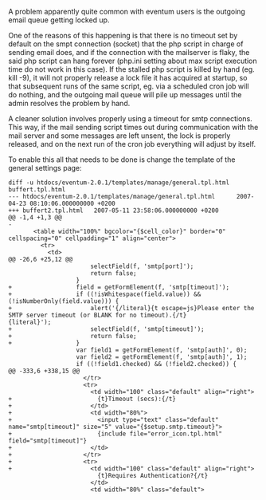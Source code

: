A problem apparently quite common with eventum users is the outgoing email queue getting locked up.

One of the reasons of this happening is that there is no timeout set by default on the smpt connection (socket) that the php script in charge of sending email does, and if the connection with the mailserver is flaky, the said php script can hang forever (php.ini setting about max script execution time do not work in this case). If the stalled php script is killed by hand (eg. kill -9), it will not properly release a lock file it has acquired at startup, so that subsequent runs of the same script, eg. via a scheduled cron job will do nothing, and the outgoing mail queue will pile up messages until the admin resolves the problem by hand.

A cleaner solution involves properly using a timeout for smtp connections. This way, if the mail sending script times out during communication with the mail server and some messages are left unsent, the lock is properly released, and on the next run of the cron job everything will adjust by itself.

To enable this all that needs to be done is change the template of the general settings page:

    diff -u htdocs/eventum-2.0.1/templates/manage/general.tpl.html buffert.tpl.html
    --- htdocs/eventum-2.0.1/templates/manage/general.tpl.html      2007-04-23 08:10:06.000000000 +0200
    +++ buffert2.tpl.html   2007-05-11 23:58:06.000000000 +0200
    @@ -1,4 +1,3 @@
    -
           <table width="100%" bgcolor="{$cell_color}" border="0" cellspacing="0" cellpadding="1" align="center">
             <tr>
               <td>
    @@ -26,6 +25,12 @@
                           selectField(f, 'smtp[port]');
                           return false;
                       }
    +                  field = getFormElement(f, 'smtp[timeout]');
    +                  if ((!isWhitespace(field.value)) && (!isNumberOnly(field.value))) {
    +                      alert('{/literal}{t escape=js}Please enter the SMTP server timeout (or BLANK for no timeout).{/t}                         {literal}');
    +                      selectField(f, 'smtp[timeout]');
    +                      return false;
    +                  }
                       var field1 = getFormElement(f, 'smtp[auth]', 0);
                       var field2 = getFormElement(f, 'smtp[auth]', 1);
                       if ((!field1.checked) && (!field2.checked)) {
    @@ -333,6 +338,15 @@
                         </tr>
                         <tr>
                           <td width="100" class="default" align="right">
    +                        {t}Timeout (secs):{/t}
    +                      </td>
    +                      <td width="80%">
    +                        <input type="text" class="default" name="smtp[timeout]" size="5" value="{$setup.smtp.timeout}">
    +                        {include file="error_icon.tpl.html" field="smtp[timeout]"}
    +                      </td>
    +                    </tr>
    +                    <tr>
    +                      <td width="100" class="default" align="right">
                             {t}Requires Authentication?{/t} 
                           </td>
                           <td width="80%" class="default">
